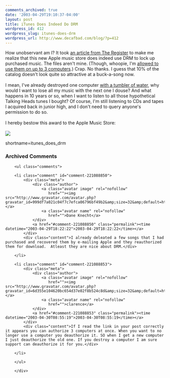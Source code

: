 ```yaml
---
comments_archived: true
date: '2003-04-29T19:10:37-04:00'
layout: post
title: iTunes Does Indeed Do DRM
wordpress_id: 412
wordpress_slug: itunes-does-drm
wordpress_url: http://www.decafbad.com/blog/?p=412
---
```

How unobservant am I?  It took 
<a href="http://www.theregister.co.uk/content/6/30458.html" target="_top">an article from The Register</a>
to make me realize that this new Apple music store does indeed
use DRM to lock up purchased music.  The files aren't mine.  (Though, whoopie, I'm 
<a href="http://docs.info.apple.com/article.html?artnum=93014" target="_top">allowed to use them on up to 3 computers</a>.)
Crap.  No thanks.  I guess
that 10% of the catalog doesn't look quite so attractive at a buck-a-song now.
<br /><br />
I mean, I've already destroyed one computer 
<a href="http://www.decafbad.com/blog/misc/thirsty_ibook.html" target="_top">with a tumbler of water</a>, why would
I want to lose all my music with the next one I douse?  And what happens in 10
years or so, when I want to listen to all those hypothetical Talking Heads
tunes I bought?  Of course, I'm still listening to CDs and tapes I acquired back
in junior high, and I don't need to query anyone's permission to do so.
<br /><br />
I hereby bestow this award to the Apple Music Store:
<br /><br />
<a href="http://www.scotlandsoftware.com/blog/?post=/personal/bah.html"><img src="http://www.scotlandsoftware.com/images/bah.png" border="0" /></a>
<!--more-->
shortname=itunes_does_drm

<div id="comments" class="comments archived-comments">
            <h3>Archived Comments</h3>
            
        <ul class="comments">
            
        <li class="comment" id="comment-221088850">
            <div class="meta">
                <div class="author">
                    <a class="avatar image" rel="nofollow" 
                       href=""><img src="http://www.gravatar.com/avatar.php?gravatar_id=999df7a021c04f7c7efca06796bf49b2&amp;size=32&amp;default=http://mediacdn.disqus.com/1320279820/images/noavatar32.png"/></a>
                    <a class="avatar name" rel="nofollow" 
                       href="">Dane Knecht</a>
                </div>
                <a href="#comment-221088850" class="permalink"><time datetime="2003-04-29T18:22:22">2003-04-29T18:22:22</time></a>
            </div>
            <div class="content">I already deleated a few songs that I had purchased and recovered them by e-mailing Apple and they reauthorized them for download.  Atleast they are nice about DRM.</div>
            
        </li>
    
        <li class="comment" id="comment-221088853">
            <div class="meta">
                <div class="author">
                    <a class="avatar image" rel="nofollow" 
                       href=""><img src="http://www.gravatar.com/avatar.php?gravatar_id=6d355e104620bc654d37e02f8b524c8d&amp;size=32&amp;default=http://mediacdn.disqus.com/1320279820/images/noavatar32.png"/></a>
                    <a class="avatar name" rel="nofollow" 
                       href="">clarence</a>
                </div>
                <a href="#comment-221088853" class="permalink"><time datetime="2003-04-30T08:55:19">2003-04-30T08:55:19</time></a>
            </div>
            <div class="content">If I read the link in your post correctly it appears you can authorize 3 computers at once. When you want to no longer use a computer you deauthorize it. SO when I get a new computer I just deauthorize the old one. If you destroy a computer I am sure support can deauthorize it for you.</div>
            
        </li>
    
        </ul>
    
        </div>
    